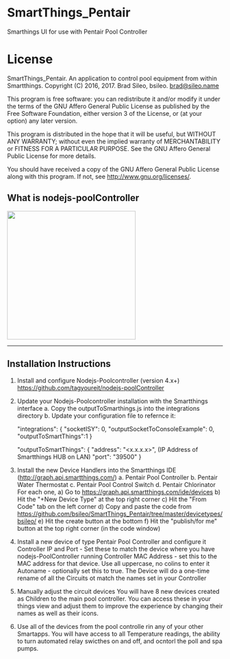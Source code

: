 # SmartThings_Pentair
Smarthings UI for use with Pentair Pool Controller

# License

SmartThings_Pentair.  An application to control pool equipment from within Smartthings.
Copyright (C) 2016, 2017.  Brad Sileo, bsileo.  brad@sileo.name

This program is free software: you can redistribute it and/or modify
it under the terms of the GNU Affero General Public License as
published by the Free Software Foundation, either version 3 of the
License, or (at your option) any later version.

This program is distributed in the hope that it will be useful,
but WITHOUT ANY WARRANTY; without even the implied warranty of
MERCHANTABILITY or FITNESS FOR A PARTICULAR PURPOSE.  See the
GNU Affero General Public License for more details.

You should have received a copy of the GNU Affero General Public License
along with this program.  If not, see <http://www.gnu.org/licenses/>.


## What is nodejs-poolController



<img src="https://github.com/bsileo/SmartThings_Pentair/blob/master/SmartthingsPoolControlScreenshot.png" height="300">

***

## Installation Instructions

1. Install and configure Nodejs-Poolcontroller (version 4.x+)
          https://github.com/tagyoureit/nodejs-poolController
2. Update your Nodejs-Poolcontroller installation with the Smartthings interface
  a. Copy the outputToSmarthings.js into the integrations directory
  b. Update your configuration file to refernce it:  
     
	 "integrations": {
          "socketISY": 0,
          "outputSocketToConsoleExample": 0,
		  "outputToSmartThings":1
         }

      "outputToSmartThings": {
		"address": "<x.x.x.x>", (IP Address of Smartthings HUB on LAN)
		"port": "39500"
	}
		 

3. Install the new Device Handlers into the Smartthings IDE (http://graph.api.smartthings.com/)
   a. Pentair Pool Controller
   b. Pentair Water Thermostat
   c. Pentair Pool Control Switch
   d. Pentair Chlorinator
   For each one, 
      a) Go to https://graph.api.smartthings.com/ide/devices
      b) Hit the "+New Device Type" at the top right corner
      c) Hit the "From Code" tab on the left corner
      d) Copy and paste the code from
         https://github.com/bsileo/SmartThings_Pentair/tree/master/devicetypes/bsileo/
      e) Hit the create button at the bottom
      f) Hit the "publish/for me" button at the top right corner (in the code window)

4. Install a new device of type Pentair Pool Controller and configure it
    Controller IP and Port - Set these to match the device where you have nodejs-PoolController running
	Controller MAC Address - set this to the MAC address for that device. Use all uppercase, no colins to enter it
	Autoname - optionally set this to true. The Device will do a one-time rename of all the Circuits ot match the names set in your Controller
5. Manually adjust the circuit devices
    You will have 8 new devices created as Children to the main pool controller. You can access these in your things view and adjust them to improve the experience by changing their names as well as their icons. 
6. Use all of the devices from the pool controlle rin any of your other Smartapps. You will have access to all Temperature readings, the ability to turn automated relay swicthes on and off, and ocntorl the poll and spa pumps. 